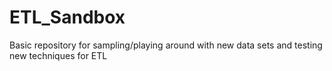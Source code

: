 # ETL_Sandbox
Basic repository for sampling/playing around with new data sets and testing new techniques for ETL
